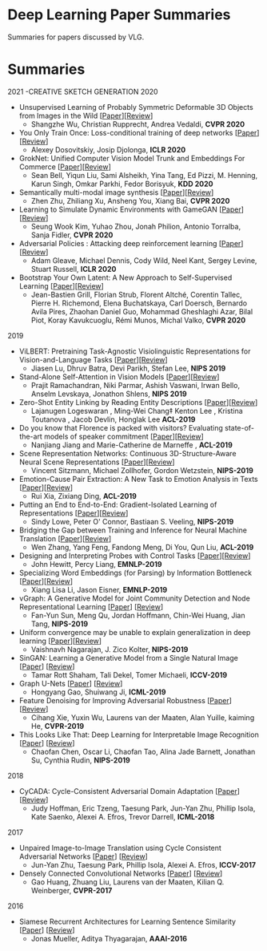 # Deep Learning Paper Summaries

Summaries for papers discussed by VLG.

# Summaries
2021
-CREATIVE SKETCH GENERATION
2020

- Unsupervised Learning of Probably Symmetric Deformable 3D Objects from Images in the Wild [[Paper](https://arxiv.org/abs/1911.11130)][[Review](./summaries/Unsupervised_learning_for_3D_objects_from_images.md)]
    - Shangzhe Wu, Christian Rupprecht, Andrea Vedaldi, **CVPR 2020**
- You Only Train Once: Loss-conditional training of deep networks [[Paper](https://openreview.net/pdf?id=HyxY6JHKwr)][[Review](./summaries/You_only_train_once.md)]
    - Alexey Dosovitskiy, Josip Djolonga, **ICLR 2020**
- GrokNet: Unified Computer Vision Model Trunk and Embeddings For Commerce [[Paper](https://ai.facebook.com/research/publications/groknet-unified-computer-vision-model-trunk-and-embeddings-for-commerce)][[Review](./summaries/GrokNet.md)]
    - Sean Bell, Yiqun Liu, Sami Alsheikh, Yina Tang, Ed Pizzi, M. Henning, Karun Singh, Omkar Parkhi, Fedor Borisyuk, **KDD 2020**
- Semantically multi-modal image synthesis [[Paper](https://arxiv.org/abs/2003.12697)][[Review](./summaries/Semantically_multi-modal_image_synthesis.md)]
    - Zhen Zhu, Zhiliang Xu, Ansheng You, Xiang Bai, **CVPR 2020**
- Learning to Simulate Dynamic Environments with GameGAN [[Paper](http://arxiv.org/abs/2005.12126)][[Review](./summaries/GameGAN.md)]
    - Seung Wook Kim, Yuhao Zhou, Jonah Philion, Antonio Torralba, Sanja Fidler, **CVPR 2020**
- Adversarial Policies : Attacking deep reinforcement learning [[Paper](https://arxiv.org/abs/1905.10615)][[Review](./summaries/Adversarial_RL.md)]
    - Adam Gleave, Michael Dennis, Cody Wild, Neel Kant, Sergey Levine, Stuart Russell, **ICLR 2020**
- Bootstrap Your Own Latent: A New Approach to Self-Supervised Learning [[Paper](https://arxiv.org/abs/2006.07733)][[Review](./summaries/BYOL.md)]
    - Jean-Bastien Grill, Florian Strub, Florent Altché, Corentin Tallec, Pierre H. Richemond, Elena Buchatskaya, Carl Doersch, Bernardo Avila Pires, Zhaohan Daniel Guo, Mohammad Gheshlaghi Azar, Bilal Piot, Koray Kavukcuoglu, Rémi Munos, Michal Valko, **CVPR 2020**

2019
- ViLBERT: Pretraining Task-Agnostic Visiolinguistic Representations for Vision-and-Language Tasks [[Paper](https://arxiv.org/abs/1908.02265)][[Review](./summaries/ViLBERT.md)]
    - Jiasen Lu, Dhruv Batra, Devi Parikh, Stefan Lee, **NIPS 2019**
- Stand-Alone Self-Attention in Vision Models [[Paper](https://arxiv.org/abs/1906.05909)][[Review](./summaries/vision_attention.md)]
    - Prajit Ramachandran, Niki Parmar, Ashish Vaswani, Irwan Bello, Anselm Levskaya, Jonathon Shlens, **NIPS 2019** 
- Zero-Shot Entity Linking by Reading Entity Descriptions [[Paper](https://arxiv.org/abs/1906.07348)][[Review](./summaries/entity_linking.md)]
    - Lajanugen Logeswaran ,  Ming-Wei Chang‡ Kenton Lee ,  Kristina Toutanova , Jacob Devlin, Honglak Lee **ACL-2019**
- Do you know that Florence is packed with visitors? Evaluating state-of-the-art models of speaker commitment [[Paper](https://www.aclweb.org/anthology/P19-1412/)][[Review](./summaries/florence.md)]
    - Nanjiang Jiang and Marie-Catherine de Marneffe , **ACL-2019**
- Scene Representation Networks: Continuous 3D-Structure-Aware Neural Scene Representations [[Paper](https://papers.nips.cc/paper/8396-scene-representation-networks-continuous-3d-structure-aware-neural-scene-representations.pdf)][[Review](./summaries/srn.md)]
	- Vincent Sitzmann, Michael Zollhofer, Gordon Wetzstein, **NIPS-2019**
- Emotion-Cause Pair Extraction: A New Task to Emotion Analysis in Texts [[Paper](https://arxiv.org/abs/1906.01267)][[Review](./summaries/ecpe.md)]
	- Rui Xia, Zixiang Ding, **ACL-2019**
- Putting an End to End-to-End: Gradient-Isolated Learning of Representations [[Paper](https://papers.nips.cc/paper/8568-putting-an-end-to-end-to-end-gradient-isolated-learning-of-representations.pdf)][[Review](./summaries/infomax.md)]
    - Sindy Lowe, Peter O' Connor, Bastiaan S. Veeling, **NIPS-2019**
- Bridging the Gap between Training and Inference for Neural Machine Translation [[Paper](https://arxiv.org/abs/1906.02448)][[Review](./summaries/NMT_Gap.md)]
  	- Wen Zhang, Yang Feng, Fandong Meng, Di You, Qun Liu, **ACL-2019**
- Designing and Interpreting Probes with Control Tasks [[Paper](https://arxiv.org/abs/1909.03368)][[Review](./summaries/control_tasks.md)]
  	- John Hewitt, Percy Liang, **EMNLP-2019**
- Specializing Word Embeddings (for Parsing) by Information Bottleneck [[Paper](https://arxiv.org/abs/1910.00163)][[Review](./summaries/info_bottleneck.md)]
  	- Xiang Lisa Li, Jason Eisner, **EMNLP-2019**
- vGraph: A Generative Model for Joint Community Detection and Node Representational Learning [[Paper](https://arxiv.org/abs/1906.07159)] [[Review](./summaries/vgraph.md)]
	- Fan-Yun Sun, Meng Qu, Jordan Hoffmann, Chin-Wei Huang, Jian Tang, **NIPS-2019**
- Uniform convergence may be unable to explain generalization in deep learning [[Paper](https://arxiv.org/abs/1902.04742)][[Review](./summaries/uniform_convergence.md)]
    - Vaishnavh Nagarajan, J. Zico Kolter, **NIPS-2019**
- SinGAN: Learning a Generative Model from a Single Natural Image [[Paper](https://arxiv.org/pdf/1905.01164)] [[Review](./summaries/singan.md)]
    - Tamar Rott Shaham, Tali Dekel, Tomer Michaeli, **ICCV-2019**
- Graph U-Nets [[Paper](https://arxiv.org/abs/1905.05178)] [[Review](./summaries/graph_unet.md)]
	- Hongyang Gao, Shuiwang Ji, **ICML-2019**
- Feature Denoising for Improving Adversarial Robustness [[Paper](https://arxiv.org/pdf/1812.03411)] [[Review](./summaries/feature_denoising.md)]
	- Cihang Xie, Yuxin Wu, Laurens van der Maaten, Alan Yuille, kaiming He, **CVPR-2019**
- This Looks Like That: Deep Learning for Interpretable Image Recognition [[Paper](https://arxiv.org/pdf/1806.10574.pdf)] [[Review](./summaries/this_looks_like_that.md)]
	- Chaofan Chen, Oscar Li, Chaofan Tao, Alina Jade Barnett, Jonathan Su, Cynthia Rudin, **NIPS-2019**

2018

- CyCADA: Cycle-Consistent Adversarial Domain Adaptation [[Paper](https://arxiv.org/pdf/1711.03213.pdf)] [[Review](./summaries/cycada.md)]
	- Judy Hoffman, Eric Tzeng, Taesung Park, Jun-Yan Zhu, Phillip Isola, Kate Saenko, Alexei A. Efros, Trevor Darrell, **ICML-2018**


2017

- Unpaired Image-to-Image Translation using Cycle Consistent Adversarial Networks [[Paper](https://arxiv.org/abs/1703.10593)] [[Review](./summaries/cyclegan.md)]
	- Jun-Yan Zhu, Taesung Park, Phillip Isola, Alexei A. Efros, **ICCV-2017**
- Densely Connected Convolutional Networks [[Paper](https://arxiv.org/abs/1608.06993)] [[Review](./summaries/densenet.md)]
  	- Gao Huang, Zhuang Liu, Laurens van der Maaten, Kilian Q. Weinberger, **CVPR-2017**


	
2016

- Siamese Recurrent Architectures for Learning Sentence Similarity [[Paper](https://dl.acm.org/citation.cfm?id=3016291)] [[Review](./summaries/siamese.md)]
	- Jonas Mueller, Aditya Thyagarajan, **AAAI-2016**

